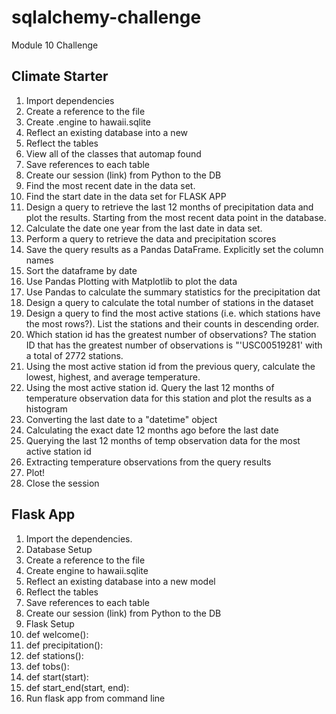 # sqlalchemy-challenge
Module 10 Challenge

## Climate Starter
1. Import dependencies
2. Create a reference to the file
3. Create .engine to hawaii.sqlite
4. Reflect an existing database into a new
5. Reflect the tables
6. View all of the classes that automap found
7. Save references to each table
8. Create our session (link) from Python to the DB
9. Find the most recent date in the data set.
10. Find the start date in the data set for FLASK APP
11. Design a query to retrieve the last 12 months of precipitation data and plot the results. Starting from the most recent data point in the database.
12. Calculate the date one year from the last date in data set.
13. Perform a query to retrieve the data and precipitation scores
14. Save the query results as a Pandas DataFrame. Explicitly set the column names
15. Sort the dataframe by date
16. Use Pandas Plotting with Matplotlib to plot the data
17. Use Pandas to calculate the summary statistics for the precipitation dat
18. Design a query to calculate the total number of stations in the dataset
19. Design a query to find the most active stations (i.e. which stations have the most rows?). List the stations and their counts in descending order.
20. Which station id has the greatest number of observations? The station ID that has the greatest number of observations is "'USC00519281' with a total of 2772 stations.
21. Using the most active station id from the previous query, calculate the lowest, highest, and average temperature.
22. Using the most active station id. Query the last 12 months of temperature observation data for this station and plot the results as a histogram
23. Converting the last date to a "datetime" object
24. Calculating the exact date 12 months ago before the last date
25. Querying the last 12 months of temp observation data for the most active station id
26. Extracting temperature observations from the query results
27. Plot!
28. Close the session

## Flask App
1. Import the dependencies.
2. Database Setup
3. Create a reference to the file
4. Create engine to hawaii.sqlite
5. Reflect an existing database into a new model
6. Reflect the tables
7. Save references to each table
8. Create our session (link) from Python to the DB
9. Flask Setup
10. def welcome():
11. def precipitation():
12. def stations():
13. def tobs():
14. def start(start):
15. def start_end(start, end):
16. Run flask app from command line
